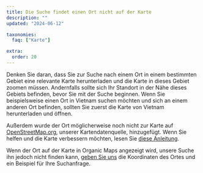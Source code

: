 ```yaml
---
title: Die Suche findet einen Ort nicht auf der Karte
description: ""
updated: "2024-06-12"

taxonomies:
  faq: ["Karte"]

extra:
  order: 20
---
```


Denken Sie daran, dass Sie zur Suche nach einem Ort in einem bestimmten Gebiet eine relevante Karte herunterladen und die Karte in dieses Gebiet zoomen müssen. Andernfalls sollte sich Ihr Standort in der Nähe dieses Gebiets befinden, bevor Sie mit der Suche beginnen. Wenn Sie beispielsweise einen Ort in Vietnam suchen möchten und sich an einem anderen Ort befinden, sollten Sie zuerst die Karte von Vietnam herunterladen und öffnen.

Außerdem wurde der Ort möglicherweise noch nicht zur Karte auf [OpenStreetMap.org](https://www.openstreetmap.org/), unserer Kartendatenquelle, hinzugefügt. Wenn Sie helfen und die Karte verbessern möchten, lesen Sie [diese Anleitung](https://wiki.openstreetmap.org/wiki/Contribute_map_data).

Wenn der Ort auf der Karte in Organic Maps angezeigt wird, unsere Suche ihn jedoch nicht finden kann, [geben Sie uns](mailto:support@organicmaps.app) die Koordinaten des Ortes und ein Beispiel für Ihre Suchanfrage.

